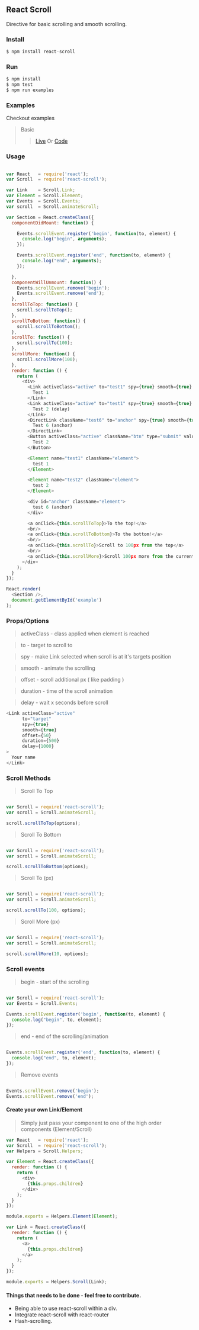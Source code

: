 ## React Scroll

Directive for basic scrolling and smooth scrolling.

### Install
```js
$ npm install react-scroll
```

### Run
```js
$ npm install
$ npm test
$ npm run examples
```

### Examples
Checkout examples
> Basic
>> [Live](http://fisshy.github.io/react-scroll-example/basic/index.html)
>> Or
>> [Code](https://github.com/fisshy/react-scroll/blob/master/examples/basic/app.js)

### Usage
```js

var React   = require('react');
var Scroll  = require('react-scroll'); 

var Link    = Scroll.Link;
var Element = Scroll.Element;
var Events  = Scroll.Events;
var scroll  = Scroll.animateScroll;

var Section = React.createClass({
  componentDidMount: function() {

    Events.scrollEvent.register('begin', function(to, element) {
      console.log("begin", arguments);
    });

    Events.scrollEvent.register('end', function(to, element) {
      console.log("end", arguments);
    });

  },
  componentWillUnmount: function() {
    Events.scrollEvent.remove('begin');
    Events.scrollEvent.remove('end');
  },
  scrollToTop: function() {
    scroll.scrollToTop();
  },
  scrollToBottom: function() {
    scroll.scrollToBottom();
  },
  scrollTo: function() {
    scroll.scrollTo(100);
  },
  scrollMore: function() {
    scroll.scrollMore(100);
  },
  render: function () {
  	return (
      <div>
        <Link activeClass="active" to="test1" spy={true} smooth={true} offset={50} duration={500} >
          Test 1
        </Link>
        <Link activeClass="active" to="test1" spy={true} smooth={true} offset={50} duration={500} delay={1000}>
          Test 2 (delay)
        </Link>
        <DirectLink className="test6" to="anchor" spy={true} smooth={true} duration={500}>
          Test 6 (anchor)
        </DirectLink>
        <Button activeClass="active" className="btn" type="submit" value="Test 2" to="test2" spy={true} smooth={true} offset={50} duration={500} >
          Test 2
        </Button>

        <Element name="test1" className="element">
          test 1
        </Element>

        <Element name="test2" className="element">
          test 2
        </Element>

        <div id="anchor" className="element">
          test 6 (anchor)
        </div>

        <a onClick={this.scrollToTop}>To the top!</a>
        <br/>
        <a onClick={this.scrollToBottom}>To the bottom!</a>
        <br/>
        <a onClick={this.scrollTo}>Scroll to 100px from the top</a>
        <br/>
        <a onClick={this.scrollMore}>Scroll 100px more from the current position!</a>
      </div>
	);
  }
});

React.render(
  <Section />,
  document.getElementById('example')
);

```

### Props/Options

> activeClass - class applied when element is reached

> to - target to scroll to

> spy - make Link selected when scroll is at it's targets position

> smooth - animate the scrolling

> offset - scroll additional px ( like padding )

> duration - time of the scroll animation

> delay - wait x seconds before scroll

```js
<Link activeClass="active" 
      to="target" 
      spy={true} 
      smooth={true} 
      offset={50} 
      duration={500} 
      delay={1000}
>
  Your name
</Link>
```

### Scroll Methods

> Scroll To Top

```js

var Scroll = require('react-scroll');
var scroll = Scroll.animateScroll;

scroll.scrollToTop(options);

```

> Scroll To Bottom

```js

var Scroll = require('react-scroll');
var scroll = Scroll.animateScroll;

scroll.scrollToBottom(options);

```

> Scroll To (px)

```js

var Scroll = require('react-scroll');
var scroll = Scroll.animateScroll;

scroll.scrollTo(100, options);

```

> Scroll More (px)

```js

var Scroll = require('react-scroll');
var scroll = Scroll.animateScroll;

scroll.scrollMore(10, options);

```

### Scroll events

> begin - start of the scrolling

```js

var Scroll = require('react-scroll'); 
var Events = Scroll.Events;

Events.scrollEvent.register('begin', function(to, element) {
  console.log("begin", to, element);
});

```

> end - end of the scrolling/animation

```js

Events.scrollEvent.register('end', function(to, element) {
  console.log("end", to, element);
});

```


> Remove events

```js 

Events.scrollEvent.remove('begin');
Events.scrollEvent.remove('end');

```


#### Create your own Link/Element
> Simply just pass your component to one of the high order components (Element/Scroll)

```js
var React   = require('react');
var Scroll  = require('react-scroll'); 
var Helpers = Scroll.Helpers;

var Element = React.createClass({
  render: function () {
    return (
      <div>
        {this.props.children}
      </div>
    );
  }
});

module.exports = Helpers.Element(Element);

var Link = React.createClass({
  render: function () {
    return (
      <a>
        {this.props.children}
      </a>
    );
  }
});

module.exports = Helpers.Scroll(Link);

```

#### Things that needs to be done - feel free to contribute.
- Being able to use react-scroll within a div.
- Integrate react-scroll with react-router
- Hash-scrolling.

